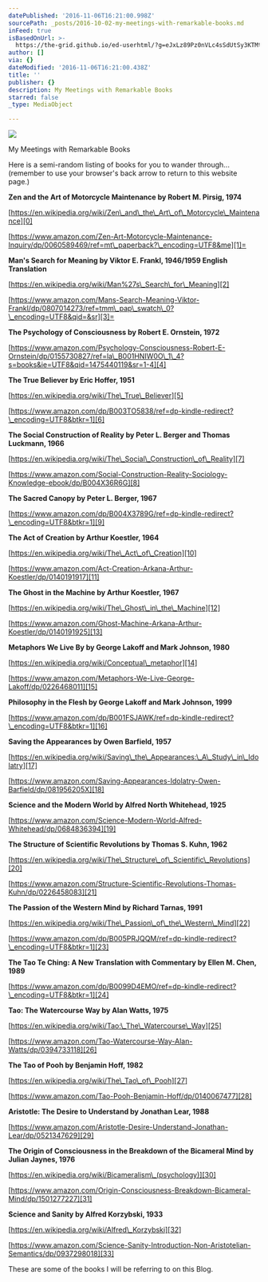 ```yaml
---
datePublished: '2016-11-06T16:21:00.998Z'
sourcePath: _posts/2016-10-02-my-meetings-with-remarkable-books.md
inFeed: true
isBasedOnUrl: >-
  https://the-grid.github.io/ed-userhtml/?g=eJxLz89Pz0nVLc4sSdUtSy3KTMtMTizJzM-zUkgHy6QZGJibWxolpiUapaUlWaTpZZTk5gAAFVcTDw
author: []
via: {}
dateModified: '2016-11-06T16:21:00.438Z'
title: ''
publisher: {}
description: My Meetings with Remarkable Books
starred: false
_type: MediaObject

---
```

![](https://the-grid-user-content.s3-us-west-2.amazonaws.com/29a1f53f-829f-4001-a041-b48d99a363e8.jpg)

My Meetings with Remarkable Books

Here is a semi-random listing of books for you to wander through... (remember to use your browser's back arrow to return to this website page.)

**Zen and the Art of Motorcycle Maintenance by Robert M. Pirsig, 1974**

[https://en.wikipedia.org/wiki/Zen\_and\_the\_Art\_of\_Motorcycle\_Maintenance][0]

[https://www.amazon.com/Zen-Art-Motorcycle-Maintenance-Inquiry/dp/0060589469/ref=mt\_paperback?\_encoding=UTF8&me][1]=

**Man's Search for Meaning by Viktor E. Frankl, 1946/1959 English Translation**

[https://en.wikipedia.org/wiki/Man%27s\_Search\_for\_Meaning][2]

[https://www.amazon.com/Mans-Search-Meaning-Viktor-Frankl/dp/0807014273/ref=tmm\_pap\_swatch\_0?\_encoding=UTF8&qid=&sr][3]=

**The Psychology of Consciousness by Robert E. Ornstein, 1972**

[https://www.amazon.com/Psychology-Consciousness-Robert-E-Ornstein/dp/0155730827/ref=la\_B001HNIW0O\_1\_4?s=books&ie=UTF8&qid=1475440119&sr=1-4][4]

**The True Believer by Eric Hoffer, 1951**

[https://en.wikipedia.org/wiki/The\_True\_Believer][5]

[https://www.amazon.com/dp/B003TO5838/ref=dp-kindle-redirect?\_encoding=UTF8&btkr=1][6]

**The Social Construction of Reality by Peter L. Berger and Thomas Luckmann, 1966**

[https://en.wikipedia.org/wiki/The\_Social\_Construction\_of\_Reality][7]

[https://www.amazon.com/Social-Construction-Reality-Sociology-Knowledge-ebook/dp/B004X36R6G][8]

**The Sacred Canopy by Peter L. Berger, 1967**

[https://www.amazon.com/dp/B004X3789G/ref=dp-kindle-redirect?\_encoding=UTF8&btkr=1][9]

**The Act of Creation by Arthur Koestler, 1964**

[https://en.wikipedia.org/wiki/The\_Act\_of\_Creation][10]

[https://www.amazon.com/Act-Creation-Arkana-Arthur-Koestler/dp/0140191917][11]

**The Ghost in the Machine by Arthur Koestler, 1967**

[https://en.wikipedia.org/wiki/The\_Ghost\_in\_the\_Machine][12]

[https://www.amazon.com/Ghost-Machine-Arkana-Arthur-Koestler/dp/0140191925][13]

**Metaphors We Live By by George Lakoff and Mark Johnson, 1980**

[https://en.wikipedia.org/wiki/Conceptual\_metaphor][14]

[https://www.amazon.com/Metaphors-We-Live-George-Lakoff/dp/0226468011][15]

**Philosophy in the Flesh by George Lakoff and Mark Johnson, 1999**

[https://www.amazon.com/dp/B001FSJAWK/ref=dp-kindle-redirect?\_encoding=UTF8&btkr=1][16]

**Saving the Appearances by Owen Barfield, 1957**

[https://en.wikipedia.org/wiki/Saving\_the\_Appearances:\_A\_Study\_in\_Idolatry][17]

[https://www.amazon.com/Saving-Appearances-Idolatry-Owen-Barfield/dp/081956205X][18]

**Science and the Modern World by Alfred North Whitehead, 1925**

[https://www.amazon.com/Science-Modern-World-Alfred-Whitehead/dp/0684836394][19]

**The Structure of Scientific Revolutions by Thomas S. Kuhn, 1962**

[https://en.wikipedia.org/wiki/The\_Structure\_of\_Scientific\_Revolutions][20]

[https://www.amazon.com/Structure-Scientific-Revolutions-Thomas-Kuhn/dp/0226458083][21]

**The Passion of the Western Mind by Richard Tarnas, 1991**

[https://en.wikipedia.org/wiki/The\_Passion\_of\_the\_Western\_Mind][22]

[https://www.amazon.com/dp/B005PRJQQM/ref=dp-kindle-redirect?\_encoding=UTF8&btkr=1][23]

**The Tao Te Ching: A New Translation with Commentary by Ellen M. Chen, 1989**

[https://www.amazon.com/dp/B0099D4EMO/ref=dp-kindle-redirect?\_encoding=UTF8&btkr=1][24]

**Tao: The Watercourse Way by Alan Watts, 1975**

[https://en.wikipedia.org/wiki/Tao:\_The\_Watercourse\_Way][25]

[https://www.amazon.com/Tao-Watercourse-Way-Alan-Watts/dp/0394733118][26]

**The Tao of Pooh by Benjamin Hoff, 1982**

[https://en.wikipedia.org/wiki/The\_Tao\_of\_Pooh][27]

[https://www.amazon.com/Tao-Pooh-Benjamin-Hoff/dp/0140067477][28]

**Aristotle: The Desire to Understand by Jonathan Lear, 1988**

[https://www.amazon.com/Aristotle-Desire-Understand-Jonathan-Lear/dp/0521347629][29]

**The Origin of Consciousness in the Breakdown of the Bicameral Mind by Julian Jaynes, 1976**

[https://en.wikipedia.org/wiki/Bicameralism\_(psychology)][30]

[https://www.amazon.com/Origin-Consciousness-Breakdown-Bicameral-Mind/dp/1501277227][31]

**Science and Sanity by Alfred Korzybski, 1933**

[https://en.wikipedia.org/wiki/Alfred\_Korzybski][32]

[https://www.amazon.com/Science-Sanity-Introduction-Non-Aristotelian-Semantics/dp/0937298018][33]

These are some of the books I will be referring to on this Blog.

[0]: https://en.wikipedia.org/wiki/Zen_and_the_Art_of_Motorcycle_Maintenance
[1]: https://www.amazon.com/Zen-Art-Motorcycle-Maintenance-Inquiry/dp/0060589469/ref=mt_paperback?_encoding=UTF8&me
[2]: https://en.wikipedia.org/wiki/Man%27s_Search_for_Meaning
[3]: https://www.amazon.com/Mans-Search-Meaning-Viktor-Frankl/dp/0807014273/ref=tmm_pap_swatch_0?_encoding=UTF8&qid=&sr
[4]: https://www.amazon.com/Psychology-Consciousness-Robert-E-Ornstein/dp/0155730827/ref=la_B001HNIW0O_1_4?s=books&ie=UTF8&qid=1475440119&sr=1-4
[5]: https://en.wikipedia.org/wiki/The_True_Believer
[6]: https://www.amazon.com/dp/B003TO5838/ref=dp-kindle-redirect?_encoding=UTF8&btkr=1
[7]: https://en.wikipedia.org/wiki/The_Social_Construction_of_Reality
[8]: https://www.amazon.com/Social-Construction-Reality-Sociology-Knowledge-ebook/dp/B004X36R6G
[9]: https://www.amazon.com/dp/B004X3789G/ref=dp-kindle-redirect?_encoding=UTF8&btkr=1
[10]: https://en.wikipedia.org/wiki/The_Act_of_Creation
[11]: https://www.amazon.com/Act-Creation-Arkana-Arthur-Koestler/dp/0140191917
[12]: https://en.wikipedia.org/wiki/The_Ghost_in_the_Machine
[13]: https://www.amazon.com/Ghost-Machine-Arkana-Arthur-Koestler/dp/0140191925
[14]: https://en.wikipedia.org/wiki/Conceptual_metaphor
[15]: https://www.amazon.com/Metaphors-We-Live-George-Lakoff/dp/0226468011
[16]: https://www.amazon.com/dp/B001FSJAWK/ref=dp-kindle-redirect?_encoding=UTF8&btkr=1
[17]: https://en.wikipedia.org/wiki/Saving_the_Appearances:_A_Study_in_Idolatry
[18]: https://www.amazon.com/Saving-Appearances-Idolatry-Owen-Barfield/dp/081956205X
[19]: https://www.amazon.com/Science-Modern-World-Alfred-Whitehead/dp/0684836394
[20]: https://en.wikipedia.org/wiki/The_Structure_of_Scientific_Revolutions
[21]: https://www.amazon.com/Structure-Scientific-Revolutions-Thomas-Kuhn/dp/0226458083
[22]: https://en.wikipedia.org/wiki/The_Passion_of_the_Western_Mind
[23]: https://www.amazon.com/dp/B005PRJQQM/ref=dp-kindle-redirect?_encoding=UTF8&btkr=1
[24]: https://www.amazon.com/dp/B0099D4EMO/ref=dp-kindle-redirect?_encoding=UTF8&btkr=1
[25]: https://en.wikipedia.org/wiki/Tao:_The_Watercourse_Way
[26]: https://www.amazon.com/Tao-Watercourse-Way-Alan-Watts/dp/0394733118
[27]: https://en.wikipedia.org/wiki/The_Tao_of_Pooh
[28]: https://www.amazon.com/Tao-Pooh-Benjamin-Hoff/dp/0140067477
[29]: https://www.amazon.com/Aristotle-Desire-Understand-Jonathan-Lear/dp/0521347629
[30]: https://en.wikipedia.org/wiki/Bicameralism_(psychology)
[31]: https://www.amazon.com/Origin-Consciousness-Breakdown-Bicameral-Mind/dp/1501277227
[32]: https://en.wikipedia.org/wiki/Alfred_Korzybski
[33]: https://www.amazon.com/Science-Sanity-Introduction-Non-Aristotelian-Semantics/dp/0937298018
